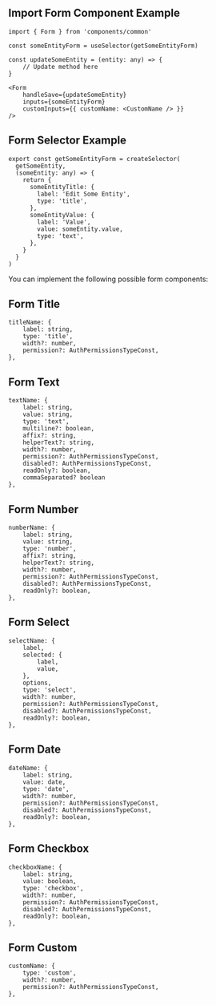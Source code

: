 ## Import Form Component Example

    import { Form } from 'components/common'

    const someEntityForm = useSelector(getSomeEntityForm)

    const updateSomeEntity = (entity: any) => {
        // Update method here
    }

    <Form
        handleSave={updateSomeEntity}
        inputs={someEntityForm}
        customInputs={{ customName: <CustomName /> }}
    />

## Form Selector Example

    export const getSomeEntityForm = createSelector(
      getSomeEntity,
      (someEntity: any) => {
        return {
          someEntityTitle: {
            label: 'Edit Some Entity',
            type: 'title',
          },
          someEntityValue: {
            label: 'Value',
            value: someEntity.value,
            type: 'text',
          },
        }
      }
    )

You can implement the following possible form components:

## Form Title

    titleName: {
        label: string,
        type: 'title',
        width?: number,
        permission?: AuthPermissionsTypeConst,
    },

## Form Text

    textName: {
        label: string,
        value: string,
        type: 'text',
        multiline?: boolean,
        affix?: string,
        helperText?: string,
        width?: number,
        permission?: AuthPermissionsTypeConst,
        disabled?: AuthPermissionsTypeConst,
        readOnly?: boolean,
        commaSeparated? boolean
    },

## Form Number

    numberName: {
        label: string,
        value: string,
        type: 'number',
        affix?: string,
        helperText?: string,
        width?: number,
        permission?: AuthPermissionsTypeConst,
        disabled?: AuthPermissionsTypeConst,
        readOnly?: boolean,
    },

## Form Select

    selectName: {
        label,
        selected: {
            label,
            value,
        },
        options,
        type: 'select',
        width?: number,
        permission?: AuthPermissionsTypeConst,
        disabled?: AuthPermissionsTypeConst,
        readOnly?: boolean,
    },

## Form Date

    dateName: {
        label: string,
        value: date,
        type: 'date',
        width?: number,
        permission?: AuthPermissionsTypeConst,
        disabled?: AuthPermissionsTypeConst,
        readOnly?: boolean,
    },

## Form Checkbox

    checkboxName: {
        label: string,
        value: boolean,
        type: 'checkbox',
        width?: number,
        permission?: AuthPermissionsTypeConst,
        disabled?: AuthPermissionsTypeConst,
        readOnly?: boolean,
    },

## Form Custom

    customName: {
        type: 'custom',
        width?: number,
        permission?: AuthPermissionsTypeConst,
    },
